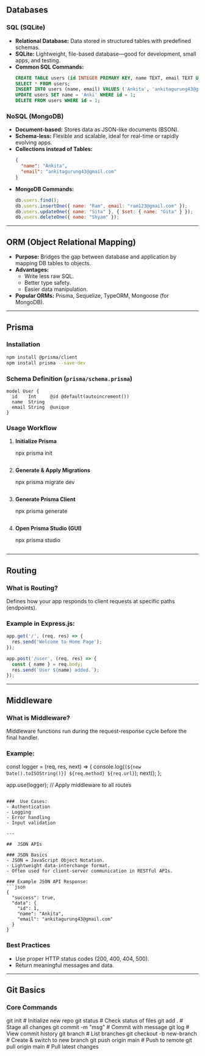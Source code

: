 

##  Databases

### SQL (SQLite)
- **Relational Database:** Data stored in structured tables with predefined schemas.
- **SQLite:** Lightweight, file-based database—good for development, small apps, and testing.
- **Common SQL Commands:**
  ```sql
  CREATE TABLE users (id INTEGER PRIMARY KEY, name TEXT, email TEXT UNIQUE);
  SELECT * FROM users;
  INSERT INTO users (name, email) VALUES ('Ankita', 'ankitagurung43@gmail.com');
  UPDATE users SET name = 'Anki' WHERE id = 1;
  DELETE FROM users WHERE id = 1;
  ```

###  NoSQL (MongoDB)
- **Document-based:** Stores data as JSON-like documents (BSON).
- **Schema-less:** Flexible and scalable, ideal for real-time or rapidly evolving apps.
- **Collections instead of Tables:**
  ```json
  {
    "name": "Ankita",
    "email": "ankitagurung43@gmail.com"
  }
  ```
- **MongoDB Commands:**
  ```js
  db.users.find();
  db.users.insertOne({ name: "Ram", email: "ram123@gmail.com" });
  db.users.updateOne({ name: "Sita" }, { $set: { name: "Gita" } });
  db.users.deleteOne({ name: "Shyam" });
  ```

---

## ORM (Object Relational Mapping)
- **Purpose:** Bridges the gap between database and application by mapping DB tables to objects.
- **Advantages:**
  - Write less raw SQL.
  - Better type safety.
  - Easier data manipulation.
- **Popular ORMs:** Prisma, Sequelize, TypeORM, Mongoose (for MongoDB).

---

## Prisma

### Installation
```bash
npm install @prisma/client
npm install prisma --save-dev
```

### Schema Definition (`prisma/schema.prisma`)
```prisma
model User {
  id    Int     @id @default(autoincrement())
  name  String
  email String  @unique
}
```

### Usage Workflow
1. **Initialize Prisma**

   npx prisma init
   ```
2. **Generate & Apply Migrations**

   npx prisma migrate dev 
   ```
3. **Generate Prisma Client**
   
   npx prisma generate
   ```
4. **Open Prisma Studio (GUI)**
  
   npx prisma studio
   ```

---

## Routing

###  What is Routing?
Defines how your app responds to client requests at specific paths (endpoints).

### Example in Express.js:
```js
app.get('/', (req, res) => {
  res.send('Welcome to Home Page');
});

app.post('/user', (req, res) => {
  const { name } = req.body;
  res.send(`User ${name} added.`);
});
```

---

## Middleware

###  What is Middleware?
Middleware functions run during the request-response cycle before the final handler.

### Example:

const logger = (req, res, next) => {
  console.log(`[${new Date().toISOString()}] ${req.method} ${req.url}`);
  next();
};

app.use(logger); // Apply middleware to all routes
```

###  Use Cases:
- Authentication
- Logging
- Error handling
- Input validation

---

##  JSON APIs

### JSON Basics
- JSON = JavaScript Object Notation.
- Lightweight data-interchange format.
- Often used for client-server communication in RESTful APIs.

### Example JSON API Response:
```json
{
  "success": true,
  "data": {
    "id": 1,
    "name": "Ankita",
    "email": "ankitagurung43@gmail.com"
  }
}
```

### Best Practices
- Use proper HTTP status codes (200, 400, 404, 500).
- Return meaningful messages and data.

---

## Git Basics

### Core Commands

git init               # Initialize new repo
git status             # Check status of files
git add .              # Stage all changes
git commit -m "msg"    # Commit with message
git log                # View commit history
git branch             # List branches
git checkout -b new-branch  # Create & switch to new branch
git push origin main   # Push to remote
git pull origin main   # Pull latest changes
